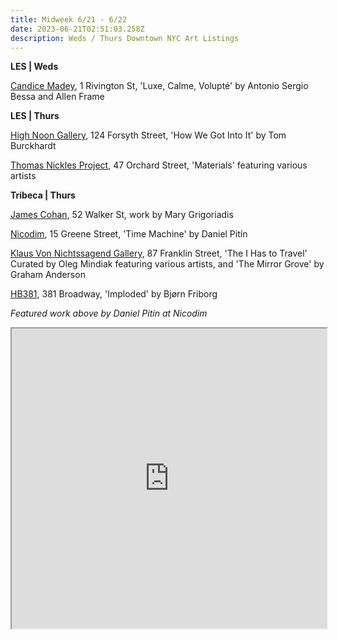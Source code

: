 ```yaml
---
title: Midweek 6/21 - 6/22
date: 2023-06-21T02:51:03.258Z
description: Weds / Thurs Downtown NYC Art Listings
---
```

**L﻿ES | Weds**

[Candice Madey](https://www.candicemadey.com/gallery/all/luxe-calm-volupt), 1 Rivington St, 'Luxe, Calme, Volupté' by Antonio Sergio Bessa and Allen Frame

**L﻿ES | Thurs**

[High Noon Gallery](https://www.highnoongallery.com/how-we-got-into-it), 124 Forsyth Street, 'How We Got Into It' by Tom Burckhardt

[Thomas Nickles Project](https://www.thomasnickles.com/exhibitions/27-materials-group-show/), 47 Orchard Street, 'Materials' featuring various artists

**Tribeca | Thurs**

[James Cohan](https://www.jamescohan.com/exhibitions/mary-grigoriadis), 52 Walker St, work by Mary Grigoriadis

[Nicodim](https://www.nicodimgallery.com/exhibitions/daniel-pitin-the-time-machine), 15 Greene Street, 'Time Machine' by Daniel Pitín

[Klaus Von Nichtssagend Gallery](https://klausgallery.com/exhibition/graham-anderson-the-mirror-grove-2023-06-22/), 87 Franklin Street, 'The I Has to Travel' Curated by Oleg Mindiak featuring various artists, and 'The Mirror Grove' by Graham Anderson

[HB381](https://hb381gallery.com/exhibitions/bjorn-friborg-imploded), 381 Broadway, 'Imploded' by Bjørn Friborg

*F﻿eatured work above by Daniel Pitín at Nicodim*

<iframe src="https://www.google.com/maps/d/u/0/embed?mid=1UQ2AsRsq2zeLKYzmMZ0T5wswZtuNTPI&ehbc=2E312F" width="100%" height="480"></iframe>